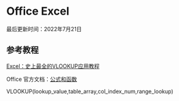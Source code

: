 # Office Excel

最后更新时间：2022年7月21日

## 参考教程

[Excel：史上最全的VLOOKUP应用教程](https://zhuanlan.zhihu.com/p/148938771)

Office 官方文档：[公式和函数](https://support.microsoft.com/zh-cn/office/公式和函数-294d9486-b332-48ed-b489-abe7d0f9eda9#ID0EBBD=Formulas)

VLOOKUP(lookup_value,table_array,col_index_num,range_lookup)
